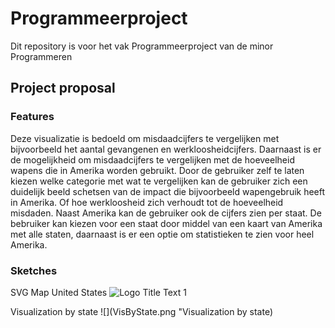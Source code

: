 # Programmeerproject
Dit repository is voor het vak Programmeerproject van de minor Programmeren

## Project proposal
### Features
Deze visualizatie is bedoeld om misdaadcijfers te vergelijken met bijvoorbeeld het aantal gevangenen en werkloosheidcijfers. Daarnaast is er de mogelijkheid om misdaadcijfers te vergelijken met de hoeveelheid wapens die in Amerika worden gebruikt. Door de gebruiker zelf te laten kiezen welke categorie met wat te vergelijken kan de gebruiker zich een duidelijk beeld schetsen van de impact die bijvoorbeeld wapengebruik heeft in Amerika. Of hoe werkloosheid zich verhoudt tot de hoeveelheid misdaden. Naast Amerika kan de gebruiker ook de cijfers zien per staat. De bebruiker kan kiezen voor een staat door middel van een kaart van Amerika met alle staten, daarnaast is er een optie om statistieken te zien voor heel Amerika.

### Sketches
SVG Map United States
![](svg_map.png "Logo Title Text 1")

Visualization by state
![](VisByState.png "Visualization by state)
